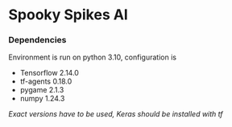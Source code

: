# Spooky Spikes AI

### Dependencies

Environment is run on python 3.10, configuration is

- Tensorflow 2.14.0
- tf-agents 0.18.0
- pygame 2.1.3
- numpy 1.24.3

_Exact versions have to be used, Keras should be installed with tf_
